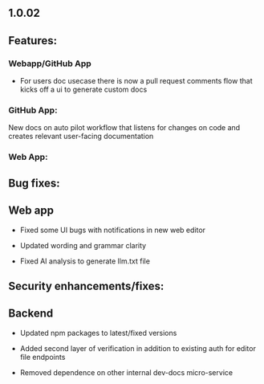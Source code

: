 ## 1.0.02

## Features:

### Webapp/GitHub App

* For users doc usecase there is now a pull request comments flow that kicks off a ui to generate custom docs

### GitHub App:

New docs on auto pilot workflow that listens for changes on code and creates relevant user-facing documentation

### Web App:

## Bug fixes:

## Web app

* Fixed some UI bugs with notifications in new web editor

* Updated wording and grammar clarity

* Fixed AI analysis to generate llm.txt file

## Security enhancements/fixes:

## Backend

* Updated npm packages to latest/fixed versions

* Added second layer of verification in addition to existing auth for editor file endpoints

* Removed dependence on other internal dev-docs micro-service
